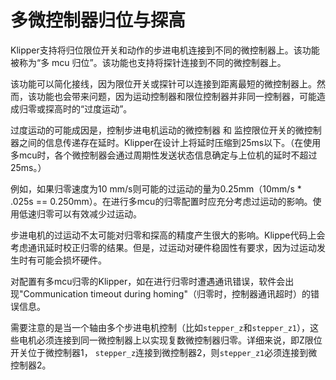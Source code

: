 # 多微控制器归位与探高

Klipper支持将归位限位开关和动作的步进电机连接到不同的微控制器上。该功能被称为“多 mcu 归位”。该功能也支持将探针连接到不同的微控制器上。

该功能可以简化接线，因为限位开关或探针可以连接到距离最短的微控制器上。然而，该功能也会带来问题，因为运动控制器和限位控制器并非同一控制器，可能造成归零或探高时的“过度运动”。

过度运动的可能成因是，控制步进电机运动的微控制器 和 监控限位开关的微控制器之间的信息传递存在延时。Klipper在设计上将延时压缩到25ms以下。（在使用多mcu时，各个微控制器会通过周期性发送状态信息确定与上位机的延时不超过25ms。）

例如，如果归零速度为10 mm/s则可能的过运动的量为0.25mm（10mm/s * .025s == 0.250mm）。在进行多mcu的归零配置时应充分考虑过运动的影响。使用低速归零可以有效减少过运动。

步进电机的过运动不太可能对归零和探高的精度产生很大的影响。Klippe代码上会考虑通讯延时校正归零的结果。但是，过运动对硬件稳固性有要求，因为过运动发生时有可能会损坏硬件。

对配置有多mcu归零的Klipper，如在进行归零时遭遇通讯错误，软件会出现"Communication timeout during homing"（归零时，控制器通讯超时）的错误信息。

需要注意的是当一个轴由多个步进电机控制（比如`stepper_z`和`stepper_z1`），这些电机必须连接到同一微控制器上以实现复数微控制器归零。详细来说，即Z限位开关位于微控制器1， `stepper_z`连接到微控制器2，则`stepper_z1`必须连接到微控制器2。
